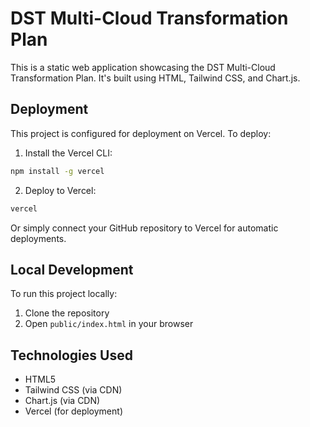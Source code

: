 # DST Multi-Cloud Transformation Plan

This is a static web application showcasing the DST Multi-Cloud Transformation Plan. It's built using HTML, Tailwind CSS, and Chart.js.

## Deployment

This project is configured for deployment on Vercel. To deploy:

1. Install the Vercel CLI:
```bash
npm install -g vercel
```

2. Deploy to Vercel:
```bash
vercel
```

Or simply connect your GitHub repository to Vercel for automatic deployments.

## Local Development

To run this project locally:

1. Clone the repository
2. Open `public/index.html` in your browser

## Technologies Used

- HTML5
- Tailwind CSS (via CDN)
- Chart.js (via CDN)
- Vercel (for deployment) 